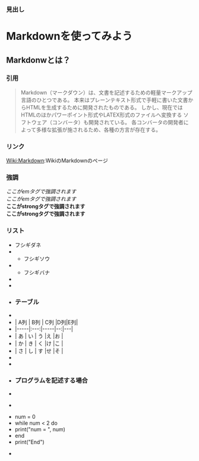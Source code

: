 ### 見出し

Markdownを使ってみよう
============

Markdonwとは？
------------

### 引用

>Markdown（マークダウン）は、文書を記述するための軽量マークアップ言語のひとつである。
>本来はプレーンテキスト形式で手軽に書いた文書からHTMLを生成するために開発されたものである。
>しかし、現在ではHTMLのほかパワーポイント形式やLATEX形式のファイルへ変換する
>ソフトウェア（コンバータ）も開発されている。
>各コンバータの開発者によって多様な拡張が施されるため、各種の方言が存在する。


### リンク

[Wiki:Markdown](https://ja.wikipedia.org/wiki/Markdown):WikiのMarkdownのページ

### 強調

*ここがemタグで強調されます*  
_ここがemタグで強調されます_  
**ここがstrongタグで強調されます**  
__ここがstrongタグで強調されます__  


### リスト






- フシギダネ
- - フシギソウ
- - フシギバナ
-
-
- ### テーブル  
-
- | A列 | B列 | C列 |D列|E列|
- |-----|:---:|-----|--:|---|
- | あ  | い  | う  |え |お |
- | か  | き  | く  |け |こ |
- | さ  | し  | す  |せ |そ |
-
-
- ### プログラムを記述する場合  
-
- ```rb
- num = 0
- while num < 2 do
-    print("num = ", num)
-    end
-    print("End")
-    ```````
